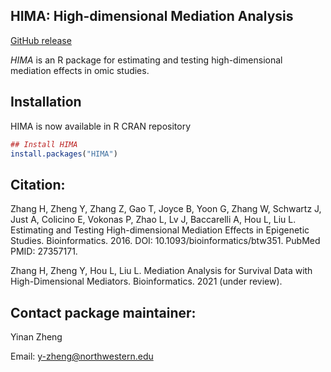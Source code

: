 ## HIMA: High-dimensional Mediation Analysis
[GitHub release](https://img.shields.io/badge/release-v1.1.0-blue.svg)

*HIMA* is an R package for estimating and testing high-dimensional mediation effects in omic studies.

## Installation 

HIMA is now available in R CRAN repository
```r
## Install HIMA
install.packages("HIMA")
```

## Citation:

Zhang H, Zheng Y, Zhang Z, Gao T, Joyce B, Yoon G, Zhang W, Schwartz J, Just A, Colicino E, Vokonas P, Zhao L, Lv J, Baccarelli A, Hou L, Liu L. Estimating and Testing High-dimensional Mediation Effects in Epigenetic Studies. Bioinformatics. 2016. DOI: 10.1093/bioinformatics/btw351. PubMed PMID: 27357171.

Zhang H, Zheng Y, Hou L, Liu L. Mediation Analysis for Survival Data with High-Dimensional Mediators. Bioinformatics. 2021 (under review).

## Contact package maintainer:

Yinan Zheng 

Email: y-zheng@northwestern.edu
